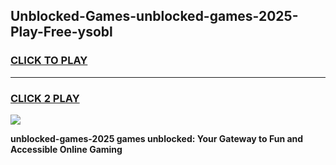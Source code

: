 
## Unblocked-Games-unblocked-games-2025-Play-Free-ysobl
<h3>
<a href="https://premium76.site?title=unblocked-games-2025&ref=20M">CLICK TO PLAY</a></h3>
<hr>

<h3>
<a href="https://premium76.site?title=unblocked-games-2025&ref=20M">CLICK 2 PLAY</a>
  
</h3>

<a href="https://premium76.site?title=unblocked-games-2025&ref=19M"><img src="https://clearcache.store/games.png"></a>


**unblocked-games-2025 games unblocked: Your Gateway to Fun and Accessible Online Gaming**
